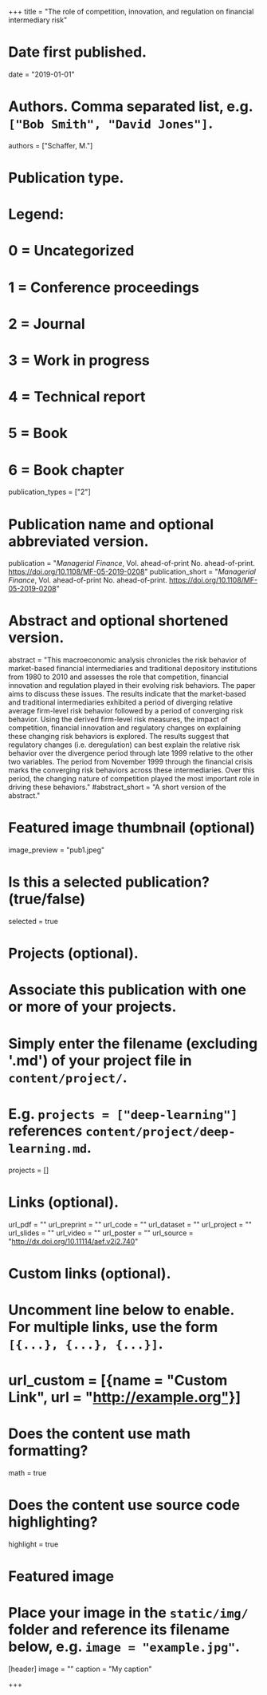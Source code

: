 +++
title = "The role of competition, innovation, and regulation on financial intermediary risk"

# Date first published.
date = "2019-01-01"

# Authors. Comma separated list, e.g. `["Bob Smith", "David Jones"]`.
authors = ["Schaffer, M."]

# Publication type.
# Legend:
# 0 = Uncategorized
# 1 = Conference proceedings
# 2 = Journal
# 3 = Work in progress
# 4 = Technical report
# 5 = Book
# 6 = Book chapter
publication_types = ["2"]

# Publication name and optional abbreviated version.
publication = "*Managerial Finance*, Vol. ahead-of-print No. ahead-of-print. https://doi.org/10.1108/MF-05-2019-0208"
publication_short = "*Managerial Finance*, Vol. ahead-of-print No. ahead-of-print. https://doi.org/10.1108/MF-05-2019-0208"

# Abstract and optional shortened version.
abstract = "This macroeconomic analysis chronicles the risk behavior of market-based financial intermediaries and traditional depository institutions from 1980 to 2010 and assesses the role that competition, financial innovation and regulation played in their evolving risk behaviors. The paper aims to discuss these issues. The results indicate that the market-based and traditional intermediaries exhibited a period of diverging relative average firm-level risk behavior followed by a period of converging risk behavior. Using the derived firm-level risk measures, the impact of competition, financial innovation and regulatory changes on explaining these changing risk behaviors is explored. The results suggest that regulatory changes (i.e. deregulation) can best explain the relative risk behavior over the divergence period through late 1999 relative to the other two variables. The period from November 1999 through the financial crisis marks the converging risk behaviors across these intermediaries. Over this period, the changing nature of competition played the most important role in driving these behaviors."
#abstract_short = "A short version of the abstract."

# Featured image thumbnail (optional)
image_preview = "pub1.jpeg"

# Is this a selected publication? (true/false)
selected = true

# Projects (optional).
#   Associate this publication with one or more of your projects.
#   Simply enter the filename (excluding '.md') of your project file in `content/project/`.
#   E.g. `projects = ["deep-learning"]` references `content/project/deep-learning.md`.
projects = []

# Links (optional).
url_pdf = ""
url_preprint = ""
url_code = ""
url_dataset = ""
url_project = ""
url_slides = ""
url_video = ""
url_poster = ""
url_source = "http://dx.doi.org/10.11114/aef.v2i2.740"

# Custom links (optional).
#   Uncomment line below to enable. For multiple links, use the form `[{...}, {...}, {...}]`.
# url_custom = [{name = "Custom Link", url = "http://example.org"}]

# Does the content use math formatting?
math = true

# Does the content use source code highlighting?
highlight = true

# Featured image
# Place your image in the `static/img/` folder and reference its filename below, e.g. `image = "example.jpg"`.
[header]
image = ""
caption = "My caption"

+++
